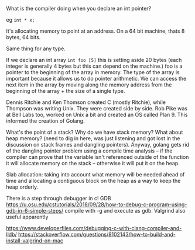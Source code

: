 What is the compiler doing when you declare an int pointer?

eg `int * x;`

It's allocating memory to point at an address. On a 64 bit machine, thats 8 bytes, 64 bits. 

Same thing for any type. 

If we declare an int array `int foo [5]` this is setting aside 20 bytes (each integer is generally 4 bytes but this can depend on the machine.) foo is a pointer to the beginning of the array in memory. The type of the array is important because it allows us to do pointer arithmetic. We can access the next item in the array by moving along the memory address from the beginning of the array + the size of a single type. 

Dennis Ritchie and Ken Thomson created C (mostly Ritchie), while Thompson was writing Unix. They were created side by side. Rob Pike was at Bell Labs too, worked on Unix a bit and created an OS called Plan 9. This informed the creation of Golang. 

What's the point of a stack? Why do we have stack memory? What about heap memory? (need to dig in here, was just listening and got lost in the discussion on stack frames and dangling pointers). Anyway, golang gets rid of the dangling pointer problem using a compile time analysis – if the compiler can prove that the variable isn't referenced outside of the function it will allocate memory on the stack – otherwise it will put it on the heap. 

Slab allocation: taking into account what memory will be needed ahead of time and allocating a contiguous block on the heap as a way to keep the heap orderly.

There is a step through debugger in c! GDB https://u.osu.edu/cstutorials/2018/09/28/how-to-debug-c-program-using-gdb-in-6-simple-steps/ compile with -g and execute as gdb. Valgrind also useful apparently 

https://www.developerfiles.com/debugging-c-with-clang-compiler-and-lldb/
https://stackoverflow.com/questions/8102143/how-to-build-and-install-valgrind-on-mac 


